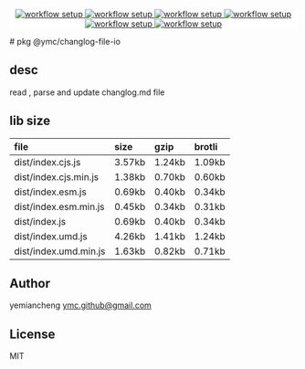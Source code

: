 <p align="center" style="background:white;">
<!-- github workflow stat:s -->
<!-- one line and center  -->
  <a href="https://github.com/YMC-GitHub">
    <img alt="workflow setup" src="https://img.shields.io/static/v1?label=pkg&message=done&color=ff69b4&style=flat-square" />
  </a>
  <a href="https://github.com/YMC-GitHub">
    <img alt="workflow setup" src="https://img.shields.io/static/v1?label=cod&message=done&color=ff69b4&style=flat-square" />
  </a>
    <a href="https://github.com/YMC-GitHub">
    <img alt="workflow setup" src="https://img.shields.io/static/v1?label=dep&message=done&color=ff69b4&style=flat-square" />
  </a>
  <a href="https://github.com/YMC-GitHub">
    <img alt="workflow setup" src="https://img.shields.io/static/v1?label=lin&message=done&color=ff69b4&style=flat-square" />
  </a>
    <a href="https://github.com/YMC-GitHub">
    <img alt="workflow setup" src="https://img.shields.io/static/v1?label=tes&message=fail&color=ff69b4&style=flat-square" />
  </a>
      <a href="https://github.com/YMC-GitHub">
    <img alt="workflow setup" src="https://img.shields.io/static/v1?label=pro&message=done&color=ff69b4&style=flat-square" />
  </a>


  <!-- https://img.shields.io/badge/<LABEL>-<MESSAGE>-<COLOR> -->
  <!-- https://img.shields.io/static/v1?label=<LABEL>&message=<MESSAGE>&color=<COLOR> -->
<!-- github workflow stat:e -->
</p>
# pkg @ymc/changlog-file-io

## desc
read , parse and update changlog.md file

## lib size  
file | size | gzip | brotli
:---- | :---- | :---- | :----
dist/index.cjs.js | 3.57kb | 1.24kb | 1.09kb
dist/index.cjs.min.js | 1.38kb | 0.70kb | 0.60kb
dist/index.esm.js | 0.69kb | 0.40kb | 0.34kb
dist/index.esm.min.js | 0.45kb | 0.34kb | 0.31kb
dist/index.js | 0.69kb | 0.40kb | 0.34kb
dist/index.umd.js | 4.26kb | 1.41kb | 1.24kb
dist/index.umd.min.js | 1.63kb | 0.82kb | 0.71kb

## Author
yemiancheng <ymc.github@gmail.com>

## License
MIT